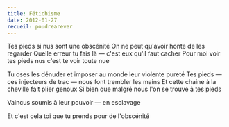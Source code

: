 ```yaml
---
title: Fétichisme
date: 2012-01-27
recueil: poudrearever
---
```


Tes pieds si nus sont une obscénité
On ne peut qu'avoir honte de les regarder
Quelle erreur tu fais là — c'est eux qu'il faut cacher
Pour moi voir tes pieds nus c'est te voir toute nue

Tu oses les dénuder et imposer au monde leur violente pureté
Tes pieds — ces injecteurs de trac — nous font trembler les mains
Et cette chaine à la cheville fait plier genoux
Si bien que malgré nous l'on se trouve à tes pieds

Vaincus soumis à leur pouvoir — en esclavage

Et c'est cela toi que tu prends pour de l'obscénité

